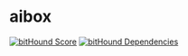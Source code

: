 # aibox
[![bitHound Score](https://www.bithound.io/github/des-des/aibox/badges/score.svg)](https://www.bithound.io/github/des-des/aibox) [![bitHound Dependencies](https://www.bithound.io/github/des-des/aibox/badges/dependencies.svg)](https://www.bithound.io/github/des-des/aibox/master/dependencies/npm)
